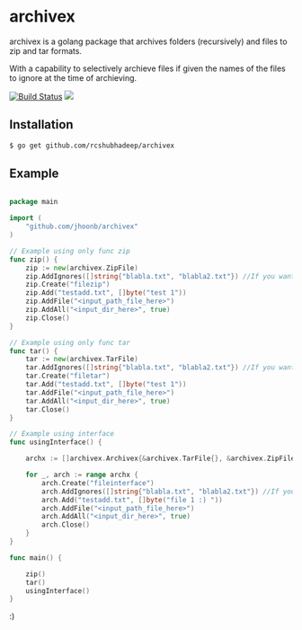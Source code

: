 archivex
========

archivex is a golang package that archives folders (recursively) and files to zip and tar formats.

With a capability to selectively archieve files if given the names of the files to ignore at the time of archieving. 

[![Build Status](https://travis-ci.org/jhoonb/archivex.svg)](https://travis-ci.org/jhoonb/archivex) 
[![](http://gocover.io/_badge/github.com/jhoonb/archivex)](http://gocover.io/github.com/jhoonb/archivex)

Installation
-------------

``` bash
$ go get github.com/rcshubhadeep/archivex
``` 


Example 
-------------

```go 

package main

import (
	"github.com/jhoonb/archivex"
)

// Example using only func zip
func zip() {
	zip := new(archivex.ZipFile)
	zip.AddIgnores([]string{"blabla.txt", "blabla2.txt"}) //If you want to add some files in the ignore list
	zip.Create("filezip")
	zip.Add("testadd.txt", []byte("test 1"))
	zip.AddFile("<input_path_file_here>")
	zip.AddAll("<input_dir_here>", true)
	zip.Close()
}

// Example using only func tar
func tar() {
	tar := new(archivex.TarFile)
	tar.AddIgnores([]string{"blabla.txt", "blabla2.txt"}) //If you want to add some files in the ignore list
	tar.Create("filetar")
	tar.Add("testadd.txt", []byte("test 1"))
	tar.AddFile("<input_path_file_here>")
	tar.AddAll("<input_dir_here>", true)
	tar.Close()
}

// Example using interface
func usingInterface() {

	archx := []archivex.Archivex{&archivex.TarFile{}, &archivex.ZipFile{}}

	for _, arch := range archx {
		arch.Create("fileinterface")
		arch.AddIgnores([]string{"blabla.txt", "blabla2.txt"}) //If you want to add some files in the ignore list
		arch.Add("testadd.txt", []byte("file 1 :) "))
		arch.AddFile("<input_path_file_here>")
		arch.AddAll("<input_dir_here>", true)
		arch.Close()
	}
}

func main() {

	zip()
	tar()
	usingInterface()
}

```

:)
